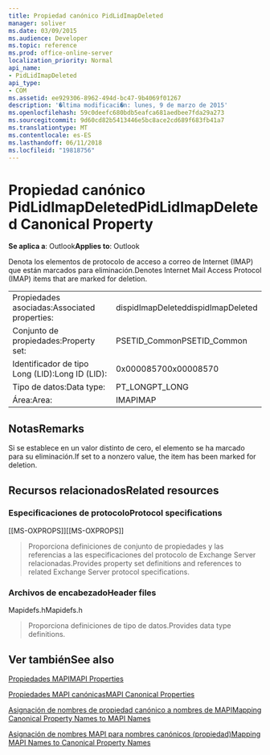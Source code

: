 ```yaml
---
title: Propiedad canónico PidLidImapDeleted
manager: soliver
ms.date: 03/09/2015
ms.audience: Developer
ms.topic: reference
ms.prod: office-online-server
localization_priority: Normal
api_name:
- PidLidImapDeleted
api_type:
- COM
ms.assetid: ee929306-8962-494d-bc47-9b4069f01267
description: '�ltima modificaci�n: lunes, 9 de marzo de 2015'
ms.openlocfilehash: 59c0deefc680bdb5eafca681aedbee7fda29a273
ms.sourcegitcommit: 9d60cd82b5413446e5bc8ace2cd689f683fb41a7
ms.translationtype: MT
ms.contentlocale: es-ES
ms.lasthandoff: 06/11/2018
ms.locfileid: "19818756"
---
```

# <a name="pidlidimapdeleted-canonical-property"></a><span data-ttu-id="3cd0d-103">Propiedad canónico PidLidImapDeleted</span><span class="sxs-lookup"><span data-stu-id="3cd0d-103">PidLidImapDeleted Canonical Property</span></span>

  
  
<span data-ttu-id="3cd0d-104">**Se aplica a**: Outlook</span><span class="sxs-lookup"><span data-stu-id="3cd0d-104">**Applies to**: Outlook</span></span> 
  
<span data-ttu-id="3cd0d-105">Denota los elementos de protocolo de acceso a correo de Internet (IMAP) que están marcados para eliminación.</span><span class="sxs-lookup"><span data-stu-id="3cd0d-105">Denotes Internet Mail Access Protocol (IMAP) items that are marked for deletion.</span></span>
  
|||
|:-----|:-----|
|<span data-ttu-id="3cd0d-106">Propiedades asociadas:</span><span class="sxs-lookup"><span data-stu-id="3cd0d-106">Associated properties:</span></span>  <br/> |<span data-ttu-id="3cd0d-107">dispidImapDeleted</span><span class="sxs-lookup"><span data-stu-id="3cd0d-107">dispidImapDeleted</span></span>  <br/> |
|<span data-ttu-id="3cd0d-108">Conjunto de propiedades:</span><span class="sxs-lookup"><span data-stu-id="3cd0d-108">Property set:</span></span>  <br/> |<span data-ttu-id="3cd0d-109">PSETID_Common</span><span class="sxs-lookup"><span data-stu-id="3cd0d-109">PSETID_Common</span></span>  <br/> |
|<span data-ttu-id="3cd0d-110">Identificador de tipo Long (LID):</span><span class="sxs-lookup"><span data-stu-id="3cd0d-110">Long ID (LID):</span></span>  <br/> |<span data-ttu-id="3cd0d-111">0x00008570</span><span class="sxs-lookup"><span data-stu-id="3cd0d-111">0x00008570</span></span>  <br/> |
|<span data-ttu-id="3cd0d-112">Tipo de datos:</span><span class="sxs-lookup"><span data-stu-id="3cd0d-112">Data type:</span></span>  <br/> |<span data-ttu-id="3cd0d-113">PT_LONG</span><span class="sxs-lookup"><span data-stu-id="3cd0d-113">PT_LONG</span></span>  <br/> |
|<span data-ttu-id="3cd0d-114">Área:</span><span class="sxs-lookup"><span data-stu-id="3cd0d-114">Area:</span></span>  <br/> |<span data-ttu-id="3cd0d-115">IMAP</span><span class="sxs-lookup"><span data-stu-id="3cd0d-115">IMAP</span></span>  <br/> |
   
## <a name="remarks"></a><span data-ttu-id="3cd0d-116">Notas</span><span class="sxs-lookup"><span data-stu-id="3cd0d-116">Remarks</span></span>

<span data-ttu-id="3cd0d-117">Si se establece en un valor distinto de cero, el elemento se ha marcado para su eliminación.</span><span class="sxs-lookup"><span data-stu-id="3cd0d-117">If set to a nonzero value, the item has been marked for deletion.</span></span>
  
## <a name="related-resources"></a><span data-ttu-id="3cd0d-118">Recursos relacionados</span><span class="sxs-lookup"><span data-stu-id="3cd0d-118">Related resources</span></span>

### <a name="protocol-specifications"></a><span data-ttu-id="3cd0d-119">Especificaciones de protocolo</span><span class="sxs-lookup"><span data-stu-id="3cd0d-119">Protocol specifications</span></span>

<span data-ttu-id="3cd0d-120">[[MS-OXPROPS]]</span><span class="sxs-lookup"><span data-stu-id="3cd0d-120">[[MS-OXPROPS]]</span></span> 
  
> <span data-ttu-id="3cd0d-121">Proporciona definiciones de conjunto de propiedades y las referencias a las especificaciones del protocolo de Exchange Server relacionadas.</span><span class="sxs-lookup"><span data-stu-id="3cd0d-121">Provides property set definitions and references to related Exchange Server protocol specifications.</span></span>
    
### <a name="header-files"></a><span data-ttu-id="3cd0d-122">Archivos de encabezado</span><span class="sxs-lookup"><span data-stu-id="3cd0d-122">Header files</span></span>

<span data-ttu-id="3cd0d-123">Mapidefs.h</span><span class="sxs-lookup"><span data-stu-id="3cd0d-123">Mapidefs.h</span></span>
  
> <span data-ttu-id="3cd0d-124">Proporciona definiciones de tipo de datos.</span><span class="sxs-lookup"><span data-stu-id="3cd0d-124">Provides data type definitions.</span></span>
    
## <a name="see-also"></a><span data-ttu-id="3cd0d-125">Ver también</span><span class="sxs-lookup"><span data-stu-id="3cd0d-125">See also</span></span>



[<span data-ttu-id="3cd0d-126">Propiedades MAPI</span><span class="sxs-lookup"><span data-stu-id="3cd0d-126">MAPI Properties</span></span>](mapi-properties.md)
  
[<span data-ttu-id="3cd0d-127">Propiedades MAPI canónicas</span><span class="sxs-lookup"><span data-stu-id="3cd0d-127">MAPI Canonical Properties</span></span>](mapi-canonical-properties.md)
  
[<span data-ttu-id="3cd0d-128">Asignación de nombres de propiedad canónico a nombres de MAPI</span><span class="sxs-lookup"><span data-stu-id="3cd0d-128">Mapping Canonical Property Names to MAPI Names</span></span>](mapping-canonical-property-names-to-mapi-names.md)
  
[<span data-ttu-id="3cd0d-129">Asignación de nombres MAPI para nombres canónicos (propiedad)</span><span class="sxs-lookup"><span data-stu-id="3cd0d-129">Mapping MAPI Names to Canonical Property Names</span></span>](mapping-mapi-names-to-canonical-property-names.md)

